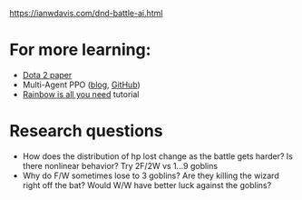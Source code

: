 https://ianwdavis.com/dnd-battle-ai.html

# For more learning:

- [Dota 2 paper](https://arxiv.org/pdf/1912.06680.pdf)
- Multi-Agent PPO
  ([blog](https://bair.berkeley.edu/blog/2021/07/14/mappo/),
   [GitHub](https://github.com/marlbenchmark/on-policy))
- [Rainbow is all you need](https://github.com/Curt-Park/rainbow-is-all-you-need) tutorial


# Research questions

- How does the distribution of hp lost change as the battle gets harder?
  Is there nonlinear behavior?
  Try 2F/2W vs 1...9 goblins
- Why do F/W sometimes lose to 3 goblins?  Are they killing the wizard right off the bat?
  Would W/W have better luck against the goblins?
